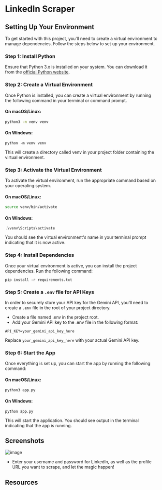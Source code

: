 # LinkedIn Scraper

## Setting Up Your Environment

To get started with this project, you'll need to create a virtual environment to manage dependencies. Follow the steps below to set up your environment.

### Step 1: Install Python

Ensure that Python 3.x is installed on your system. You can download it from the [official Python website](https://www.python.org/downloads/).

### Step 2: Create a Virtual Environment

Once Python is installed, you can create a virtual environment by running the following command in your terminal or command prompt.

#### On macOS/Linux:
```bash
python3 -m venv venv
```
#### On Windows:
```
python -m venv venv
```

This will create a directory called venv in your project folder containing the virtual environment.

### Step 3: Activate the Virtual Environment

To activate the virtual environment, run the appropriate command based on your operating system.

#### On macOS/Linux:
```bash
source venv/bin/activate
```
#### On Windows:
```
.\venv\Scripts\activate
```
You should see the virtual environment's name in your terminal prompt indicating that it is now active.

### Step 4: Install Dependencies

Once your virtual environment is active, you can install the project dependencies. Run the following command:

```
pip install -r requirements.txt
```

### Step 5: Create a ```.env``` file for API Keys

In order to securely store your API key for the Gemini API, you'll need to create a ```.env``` file in the root of your project directory.

- Create a file named .env in the project root.
- Add your Gemini API key to the .env file in the following format:

```
API_KEY=your_gemini_api_key_here
```

Replace ```your_gemini_api_key_here``` with your actual Gemini API key.

### Step 6: Start the App

Once everything is set up, you can start the app by running the following command:


#### On macOS/Linux:
```bash
python3 app.py
```
#### On Windows:
```
python app.py
```

This will start the application. You should see output in the terminal indicating that the app is running.


## Screenshots

![image](https://github.com/user-attachments/assets/85d21f92-3de4-4467-a8dd-07a5a84e74e4)

- Enter your username and password for LinkedIn, as well as the profile URL you want to scrape, and let the magic happen!

## Resources
